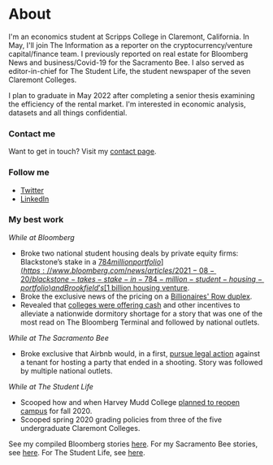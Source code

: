 # About 

I'm an economics student at Scripps College in Claremont, California. In May, I'll join The Information as a reporter on the cryptocurrency/venture capital/finance team. I previously reported on real estate for Bloomberg News and business/Covid-19 for the Sacramento Bee. I also served as editor-in-chief for The Student Life, the student newspaper of the seven Claremont Colleges. 

I plan to graduate in May 2022 after completing a senior thesis examining the efficiency of the rental market. I'm interested in economic analysis, datasets and all things confidential. 


### Contact me

Want to get in touch? Visit my [contact page](https://github.com/heetermaria/contact).

### Follow me

* [Twitter](https://twitter.com/heetermaria)
* [LinkedIn](https://www.linkedin.com/in/heetermaria/)

### My best work

*While at Bloomberg*
* Broke two national student housing deals by private equity firms: Blackstone’s stake in a [$784 million portfolio](https://www.bloomberg.com/news/articles/2021-08-20/blackstone-takes-stake-in-784-million-student-housing-portfolio) and Brookfield’s [$1 billion housing venture](https://www.bloomberg.com/news/articles/2021-08-19/brookfield-said-to-plan-1-billion-u-s-student-housing-venture). 
* Broke the exclusive news of the pricing on a [Billionaires' Row duplex](https://www.bloomberg.com/news/articles/2021-08-13/manhattan-billionaires-row-duplex-gets-a-150-million-price-tag).
* Revealed that [colleges were offering cash](https://www.bloomberg.com/news/articles/2021-08-03/elite-colleges-dangle-cash-ski-passes-to-ease-a-housing-crunch) and other incentives to alleviate a nationwide dormitory shortage for a story that was one of the most read on The Bloomberg Terminal and followed by national outlets. 

*While at The Sacramento Bee*
* Broke exclusive that Airbnb would, in a first, [pursue legal action](https://www.sacbee.com/news/business/article244905057.html) against a tenant for hosting a party that ended in a shooting. Story was followed by multiple national outlets. 

*While at The Student Life*
* Scooped how and when Harvey Mudd College [planned to reopen campus](https://tsl.news/hmc-fall-plans-board-of-trustees/) for fall 2020. 
* Scooped spring 2020 grading policies from three of the five undergraduate Claremont Colleges.

See my compiled Bloomberg stories [here](https://www.bloomberg.com/authors/AVRj08qK-uQ/maria-heeter).
For my Sacramento Bee stories, see [here](https://www.sacbee.com/profile/243181441).
For The Student Life, see [here](https://tsl.news/author/mariaheeter1/). 






